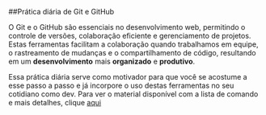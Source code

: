 ##Prática diária de Git e GitHub

O Git e o GitHub são essenciais no desenvolvimento web, permitindo o controle de versões, colaboração eficiente e gerenciamento de projetos. Estas ferramentas facilitam a colaboração quando trabalhamos em equipe, o rastreamento de mudanças e o compartilhamento de código, resultando em um **desenvolvimento** mais **organizado** e **produtivo**.

Essa prática diária serve como motivador para que você se acostume a esse passo a passo e já incorpore o uso destas ferramentas no seu cotidiano como dev.
Para ver o material disponível com a lista de comando e mais detalhes, clique [aqui](https://www.notion.so/labenu/Pr-tica-di-ria-de-Git-e-GitHub-f1086feffdeb42f68aa3b3782e93e5c6)
